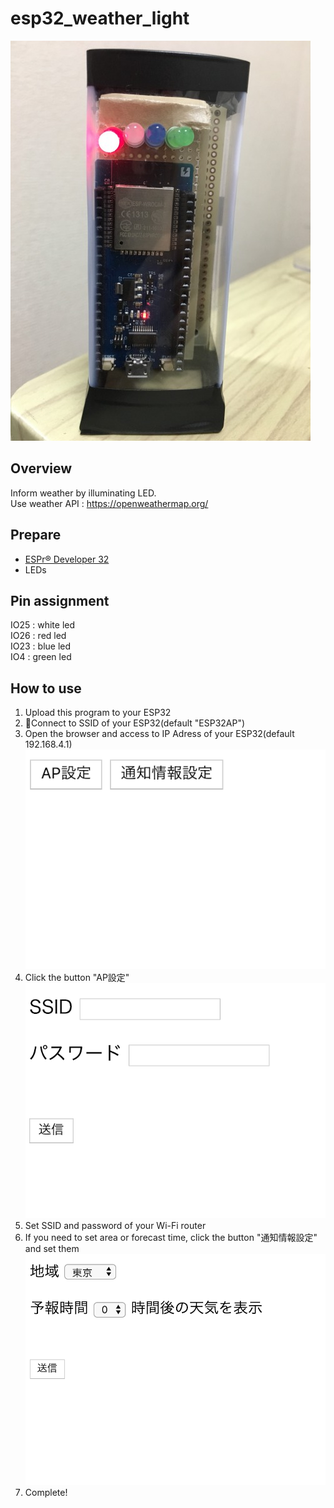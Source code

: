 # esp32_weather_light
![IMG_0841.JPG](https://github.com/kouya17/esp32_weather_light/blob/master/doc/IMG_0841.JPG)

## Overview
Inform weather by illuminating LED.  
Use weather API : <a href="https://openweathermap.org/">https://openweathermap.org/</a>

## Prepare
- <a href="https://www.switch-science.com/catalog/3210/">ESPr® Developer 32</a>
- LEDs

## Pin assignment
IO25 : white led  
IO26 : red led  
IO23 : blue led  
IO4 : green led

## How to use
1. Upload this program to your ESP32
2. Connect to SSID of your ESP32(default "ESP32AP")
3. Open the browser and access to IP Adress of your ESP32(default 192.168.4.1)
![index.png](https://github.com/kouya17/esp32_weather_light/blob/master/doc/index.png)
4. Click the button "AP設定"
![ssid.png](https://github.com/kouya17/esp32_weather_light/blob/master/doc/ssid.png)
5. Set SSID and password of your Wi-Fi router
6. If you need to set area or forecast time, click the button "通知情報設定" and set them
![setinfo.png](https://github.com/kouya17/esp32_weather_light/blob/master/doc/setinfo.png)
7. Complete!
